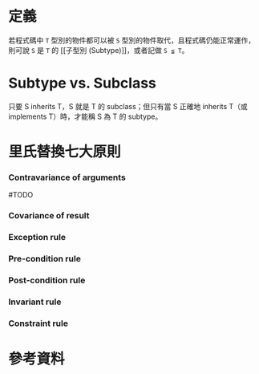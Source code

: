 # 定義

若程式碼中 `T` 型別的物件都可以被 `S` 型別的物件取代，且程式碼仍能正常運作，則可說 `S` 是 `T` 的 [[子型別 (Subtype)]]，或者記做 `S ≦ T`。

# Subtype vs. Subclass

只要 S inherits T，S 就是 T 的 subclass；但只有當 S 正確地 inherits T（或 implements T）時，才能稱 S 為 T 的 subtype。

# 里氏替換七大原則

### Contravariance of arguments

#TODO

### Covariance of result

### Exception rule

### Pre-condition rule

### Post-condition rule

### Invariant rule

### Constraint rule

# 參考資料
